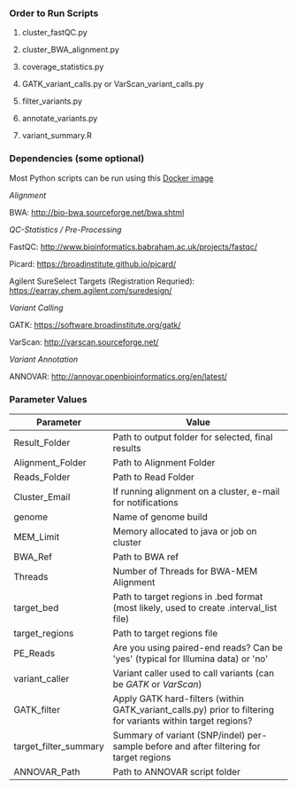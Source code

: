 ### Order to Run Scripts ###

1) cluster_fastQC.py

2) cluster_BWA_alignment.py

3) coverage_statistics.py

4) GATK_variant_calls.py or VarScan_variant_calls.py

5) filter_variants.py

6) annotate_variants.py

7) variant_summary.R


### Dependencies (some optional) ###

Most Python scripts can be run using this [Docker image](https://hub.docker.com/r/cwarden45/dnaseq-dependencies/)

*Alignment*

BWA: http://bio-bwa.sourceforge.net/bwa.shtml

*QC-Statistics / Pre-Processing*

FastQC: http://www.bioinformatics.babraham.ac.uk/projects/fastqc/

Picard: https://broadinstitute.github.io/picard/

Agilent SureSelect Targets (Registration Requried): https://earray.chem.agilent.com/suredesign/

*Variant Calling*

GATK: https://software.broadinstitute.org/gatk/

VarScan: http://varscan.sourceforge.net/

*Variant Annotation*

ANNOVAR: http://annovar.openbioinformatics.org/en/latest/

### Parameter Values ###
| Parameter | Value|
|---|---|
|Result_Folder|Path to output folder for selected, final results|
|Alignment_Folder|Path to Alignment Folder|
|Reads_Folder|Path to Read Folder|
|Cluster_Email|If running alignment on a cluster, e-mail for notifications|
|genome|Name of genome build|
|MEM_Limit|Memory allocated to java or job on cluster|
|BWA_Ref| Path to BWA ref|
|Threads|Number of Threads for BWA-MEM Alignment|
|target_bed|Path to target regions in .bed format (most likely, used to create .interval_list file)|
|target_regions|Path to target regions file|
|PE_Reads|Are you using paired-end reads?  Can be 'yes' (typical for Illumina data) or 'no'|
|variant_caller|Variant caller used to call variants (can be *GATK* or *VarScan*)|
|GATK_filter|Apply GATK hard-filters (within GATK_variant_calls.py) prior to filtering for variants within target regions?|
|target_filter_summary|Summary of variant (SNP/indel) per-sample before and after filtering for target regions|
|ANNOVAR_Path|Path to ANNOVAR script folder|
